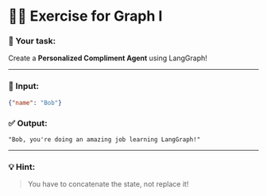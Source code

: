 # 🏋️‍♂️ Exercise for Graph I

### 📝 Your task:

Create a **Personalized Compliment Agent** using LangGraph!

---

### 🔁 Input:

```json
{"name": "Bob"}
```

### ✅ Output:

```
"Bob, you're doing an amazing job learning LangGraph!"
```

---

### 💡 Hint:

> You have to concatenate the state, not replace it!

